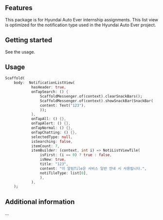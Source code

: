 <!-- 
This README describes the package. If you publish this package to pub.dev,
this README's contents appear on the landing page for your package.

For information about how to write a good package README, see the guide for
[writing package pages](https://dart.dev/guides/libraries/writing-package-pages). 

For general information about developing packages, see the Dart guide for
[creating packages](https://dart.dev/guides/libraries/create-library-packages)
and the Flutter guide for
[developing packages and plugins](https://flutter.dev/developing-packages). 
-->

## Features

This package is for Hyundai Auto Ever internship assignments.
This list view is optimized for the notification type used in the Hyundai Auto Ever project.

## Getting started

See the usage.

## Usage

```dart
Scaffold(
    body:  NotificationListView(
            hasHeader: true,
            onTapSearch: () {
                ScaffoldMessenger.of(context).clearSnackBars();
                ScaffoldMessenger.of(context).showSnackBar(SnackBar(
                content: Text("123"),
                ));
            },
            onTapAll: () {},
            onTapAlert: () {},
            onTapNormal: () {},
            onTapChatting: () {},
            selectedType: null,
            isSearching: false,
            itemCount: 7,
            itemBuilder: (context, int i) => NotiListViewTile(
                isFirst: (i == 0) ? true : false,
                isNew: true,
                title: "123",
                content: "이 알림Tile은 서비스 일반 안내 시 사용됩니다.",
                notiTileType: list[0],
                ),
            ),
    );
```

## Additional information

...
